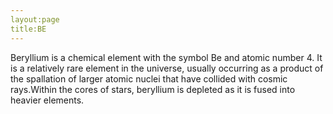 ```yaml
---
layout:page
title:BE
---
```


Beryllium is a chemical element with the symbol Be and atomic number 4. It is a relatively rare element in the universe, usually occurring as a product of the spallation of larger atomic nuclei that have collided with cosmic rays.Within the cores of stars, beryllium is depleted as it is fused into heavier elements. 
